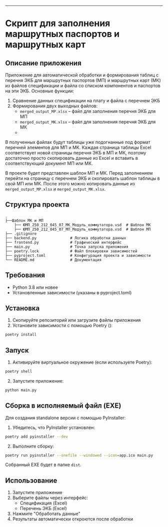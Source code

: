 ____
# Скрипт для заполнения маршрутных паспортов и маршрутных карт 

## Описание приложения

Приложение для автоматической обработки и формирования таблиц с перечня ЭКБ для маршрутных паспортов (МП) и маршрутных карт (МК) из файлов спецификации и файла со списком компонентов и паспортов на эти ЭКБ. Основные функции:

1. Сравнение данных спецификации на плату и файла с перечнем ЭКБ
2. Формирования двух выходных файлов:
   - `merged_output_MP.xlsx` – файл для заполнения перечня ЭКБ для МП
   - `merged_output_MK.xlsx` – файл для заполнения перечня ЭКБ для МК
   - 
В полученных файлах будут таблицы уже подогнанные под формат перечней элементов для МП и МК. Каждая страница таблицы Excel соответствует новой страницы перечня ЭКБ в МП и МК, поэтому достаточно просто скопировать данные из Excel и вставить в соответствующий документ МП или МК.

В проекте будет представлен шаблон МП и МК. Перед заполнением перейти на страницу с перечнем ЭКБ и скопировать шаблон таблицы в свой МП или МК. После этого можно  копировать данные из `merged_output_MP.xlsx` и `merged_output_MK.xlsx`.

## Структура проекта

```
.
├──Шаблон МК и МП
	├── ЮМП_250_212_045_07_MK_Модуль_коммутатора.vsd  # Шаблон MK
	├── ЮМП_250_212_045_07_МП_Модуль_коммутатора.vsd  # Шаблон MП
├── .gitignore
├── backend.py               # Логика обработки данных
├── frontend.py              # Графический интерфейс
├── main.py                  # Точка запуска приложения
├── poetry.lock              # Файл блокировки зависимостей
├── pyproject.toml           # Конфигурация проекта и зависимости
└── README.md                # Документация
```
## Требования

- Python 3.8 или новее
- Установленные зависимости (указаны в pyproject.toml)

## Установка

1. Скопируйте репозиторий или загрузите файлы приложения
2. Установите зависимости с помощью Poetry ():

```bash
poetry install
```

## Запуск

1. Активируйте виртуальное окружение (если используете Poetry):

```bash
poetry shell
```

2. Запустите приложение:

```bash
python main.py
```

## Сборка в исполняемый файл (EXE)

Для создания standalone версии с помощью PyInstaller:

1. Убедитесь, что PyInstaller установлен:

```bash
poetry add pyinstaller --dev
```

2. Выполните сборку:

```bash
poetry run pyinstaller --onefile --windowed --icon=app.ico main.py
```

Собранный EXE будет в папке `dist`.

## Использование

1. Запустите приложение
2. Выберите файлы через интерфейс:
   - Спецификация (Excel)
   - Перечень ЭКБ (Excel)
3. Нажмите "Обработать данные"
4. Результаты автоматически откроются после обработки
